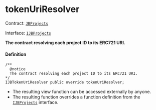 # tokenUriResolver

Contract: [`JBProjects`](/api/contracts/jbprojects/README.md)

Interface: [`IJBProjects`](/api/interfaces/ijbprojects.md)

**The contract resolving each project ID to its ERC721 URI.**

#### Definition

```
/**
  @notice
  The contract resolving each project ID to its ERC721 URI.
*/
IJBTokenUriResolver public override tokenUriResolver;
```

* The resulting view function can be accessed externally by anyone.
* The resulting function overrides a function definition from the [`IJBProjects`](/api/interfaces/ijbprojects.md) interface.
